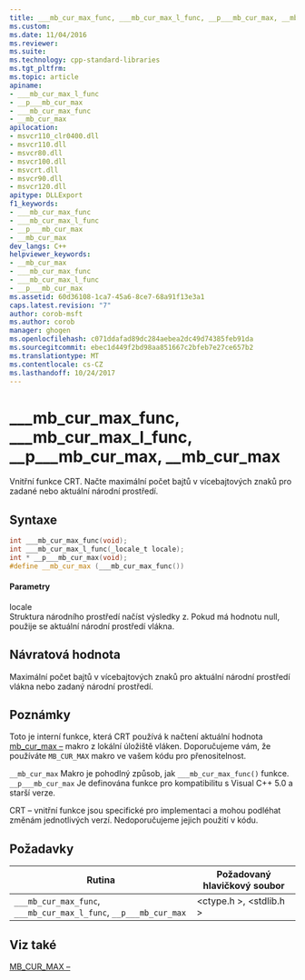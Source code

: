 ```yaml
---
title: ___mb_cur_max_func, ___mb_cur_max_l_func, __p___mb_cur_max, __mb_cur_max | Microsoft Docs
ms.custom: 
ms.date: 11/04/2016
ms.reviewer: 
ms.suite: 
ms.technology: cpp-standard-libraries
ms.tgt_pltfrm: 
ms.topic: article
apiname:
- ___mb_cur_max_l_func
- __p___mb_cur_max
- ___mb_cur_max_func
- __mb_cur_max
apilocation:
- msvcr110_clr0400.dll
- msvcr110.dll
- msvcr80.dll
- msvcr100.dll
- msvcrt.dll
- msvcr90.dll
- msvcr120.dll
apitype: DLLExport
f1_keywords:
- ___mb_cur_max_func
- ___mb_cur_max_l_func
- __p___mb_cur_max
- __mb_cur_max
dev_langs: C++
helpviewer_keywords:
- __mb_cur_max
- ___mb_cur_max_func
- ___mb_cur_max_l_func
- __p___mb_cur_max
ms.assetid: 60d36108-1ca7-45a6-8ce7-68a91f13e3a1
caps.latest.revision: "7"
author: corob-msft
ms.author: corob
manager: ghogen
ms.openlocfilehash: c071ddafad89dc284aebea2dc49d74385feb91da
ms.sourcegitcommit: ebec1d449f2bd98aa851667c2bfeb7e27ce657b2
ms.translationtype: MT
ms.contentlocale: cs-CZ
ms.lasthandoff: 10/24/2017
---
```

# <a name="mbcurmaxfunc-mbcurmaxlfunc-pmbcurmax-mbcurmax"></a>___mb_cur_max_func, ___mb_cur_max_l_func, __p___mb_cur_max, __mb_cur_max
Vnitřní funkce CRT. Načte maximální počet bajtů v vícebajtových znaků pro zadané nebo aktuální národní prostředí.  
  
## <a name="syntax"></a>Syntaxe  
  
```cpp  
int ___mb_cur_max_func(void);  
int ___mb_cur_max_l_func(_locale_t locale);  
int * __p___mb_cur_max(void);  
#define __mb_cur_max (___mb_cur_max_func())  
```  
  
#### <a name="parameters"></a>Parametry  
 locale  
 Struktura národního prostředí načíst výsledky z. Pokud má hodnotu null, použije se aktuální národní prostředí vlákna.  
  
## <a name="return-value"></a>Návratová hodnota  
 Maximální počet bajtů v vícebajtových znaků pro aktuální národní prostředí vlákna nebo zadaný národní prostředí.  
  
## <a name="remarks"></a>Poznámky  
 Toto je interní funkce, která CRT používá k načtení aktuální hodnota [mb_cur_max –](../c-runtime-library/mb-cur-max.md) makro z lokální úložiště vláken. Doporučujeme vám, že používáte `MB_CUR_MAX` makro ve vašem kódu pro přenositelnost.  
  
 `__mb_cur_max` Makro je pohodlný způsob, jak `___mb_cur_max_func()` funkce. `__p___mb_cur_max` Je definována funkce pro kompatibilitu s Visual C++ 5.0 a starší verze.  
  
 CRT – vnitřní funkce jsou specifické pro implementaci a mohou podléhat změnám jednotlivých verzí. Nedoporučujeme jejich použití v kódu.  
  
## <a name="requirements"></a>Požadavky  
  
|Rutina|Požadovaný hlavičkový soubor|  
|-------------|---------------------|  
|`___mb_cur_max_func`, `___mb_cur_max_l_func`, `__p___mb_cur_max`|\<ctype.h >, \<stdlib.h >|  
  
## <a name="see-also"></a>Viz také  
 [MB_CUR_MAX –](../c-runtime-library/mb-cur-max.md)